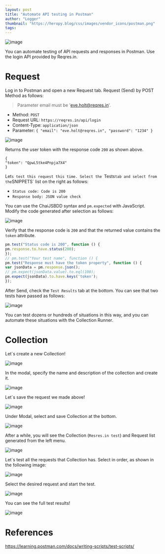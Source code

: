 ```yaml
---
layout: post
title: "Automate API testing in Postman"
author: "Logger"
thumbnail: "https://heropy.blog/css/images/vendor_icons/postman.png"
tags: 
---
```



![image](https://heropy.blog/css/images/vendor_icons/postman.png)

You can automate testing of API requests and responses in Postman.
Use the login API provided by Reqres.in.

# Request

Log in to Postman and open a new Request tab.
Request (Send) by POST Method as follows:

> Parameter email must be 'eve.holt@reqres.in'.

- Method: `POST`
- Request URL: `https://reqres.in/api/login`
- Content-Type: `application/json`
- Parameter: `{ "email": "eve.holt@reqres.in", "password": "1234" }`

![image](https://heropy.blog/images/screenshot/postman-api-testing/postman1.jpg)

Returns the user token with the response code `200` as shown above.

```undefined
{
"token": "QpwL5tke4Pnpja7X4"
}

```

Let`s test this request this time.
Select the `Tests` tab and select from the `SNIPPETS` list on the right as follows:

- `Status code: Code is 200`
- `Response body: JSON value check`

You can use the ChaiJSBDD syntax and `pm.expected` with JavaScript.
Modify the code generated after selection as follows:

![image](https://heropy.blog/images/screenshot/postman-api-testing/postman2.jpg)

Verify that the response code is `200` and that the returned value contains the `token` attribute.

```js
pm.test("Status code is 200", function () {
pm.response.to.have.status(200);
});
// pm.test("Your test name", function () {
pm.test("Response must have the token property", function () {
var jsonData = pm.response.json();
// pm.expect(jsonData.value).to.eql(100);
pm.expect(jsonData).to.have.keys('token');
});

```

After Send, check the `Test Results` tab at the bottom.
You can see that two tests have passed as follows:

![image](https://heropy.blog/images/screenshot/postman-api-testing/postman3.jpg)

You can test dozens or hundreds of situations in this way, and you can automate these situations with the Collection Runner.

# Collection

Let`s create a new Collection!

![image](https://heropy.blog/images/screenshot/postman-api-testing/collection1.jpg)

In the modal, specify the name and description of the collection and create it.

![image](https://heropy.blog/images/screenshot/postman-api-testing/collection2.jpg)

Let`s save the request we made above!

![image](https://heropy.blog/images/screenshot/postman-api-testing/collection3.jpg)

Under Modal, select and save Collection at the bottom.

![image](https://heropy.blog/images/screenshot/postman-api-testing/collection4.jpg)

After a while, you will see the Collection (`Resres.in test`) and Request list generated from the left menu.

![image](https://heropy.blog/images/screenshot/postman-api-testing/collection5.jpg)

Let`s test all the requests that Collection has.
Select in order, as shown in the following image:

![image](https://heropy.blog/images/screenshot/postman-api-testing/collection6.jpg)

Select the desired request and start the test.

![image](https://heropy.blog/images/screenshot/postman-api-testing/collection7.jpg)

You can see the full test results!

![image](https://heropy.blog/images/screenshot/postman-api-testing/collection8.jpg)

# References

https://learning.postman.com/docs/writing-scripts/test-scripts/